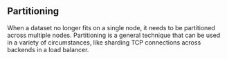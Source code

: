 ## Partitioning

When a dataset no longer fits on a single node, it needs to be partitioned across multiple nodes. Partitioning is a general technique that can be used in a variety of circumstances, like sharding TCP connections across backends in a load balancer.
